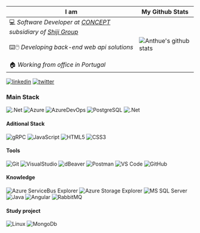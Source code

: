 I am | My Github Stats
-------- | ---------------- 
:computer: _Software Developer at [CONCEPT](https://concept.shijigroup.com/) subsidiary of [Shiji Group](https://www.shijigroup.com/)_ <br><br> :keyboard::computer_mouse: _Developing back-end web api solutions_ <br><br> :house: _Working from office in Portugal_ | ![Anthue's github stats](https://github-readme-stats.vercel.app/api?username=anthueeccel&theme=graywhite&show_icons=true&hide_border=true&custom_title=%20&hide=stars)

[![linkedin](http://img.shields.io/badge/-Linkedin-0A66C2?style=flat-square&logo=linkedin&logoColor=ffffff)](https://www.linkedin.com/in/anthue/)
[![twitter](http://img.shields.io/badge/-Twitter-1DA1F2?style=flat-square&logo=twitter&logoColor=ffffff)](https://twitter.com/anthue)

### Main Stack

![.Net](http://img.shields.io/badge/-8-007396?style=flat-square&logo=.net&logoColor=ffffff)
![Azure](http://img.shields.io/badge/-Azure_Portal-0078D7?style=flat-square&logo=microsoftazure&logoColor=ffffff)
![AzureDevOps](http://img.shields.io/badge/-Azure_DevOps-0078D7?style=flat-square&logo=azuredevops&logoColor=ffffff)
![PostgreSQL](https://img.shields.io/badge/-PostgreSQL-336791?style=flat-square&logo=postgresql&logoColor=ffffff)
![.Net](http://img.shields.io/badge/-EF-007396?style=flat-square&logo=.net&logoColor=ffffff)

#### Aditional Stack
![gRPC](http://img.shields.io/badge/-<>_gRPC-00A98F?style=flat-square&logo=grpc&logoColor=ffffff)
![JavaScript](https://img.shields.io/badge/-JavaScript-%23F7DF1C?style=flat-square&logo=javascript&logoColor=000000&labelColor=%23F7DF1C&color=%23FFCE5A)
![HTML5](https://img.shields.io/badge/-HTML5-%23E44D27?style=flat-square&logo=html5&logoColor=ffffff)
![CSS3](https://img.shields.io/badge/-CSS3-%231572B6?style=flat-square&logo=css3)


#### Tools
![Git](https://img.shields.io/badge/-Git-%23F05032?style=flat-square&logo=git&logoColor=%23ffffff)
![VisualStudio](http://img.shields.io/badge/-VisualStudio-5C2D91?style=flat-square&logo=visual-studio&logoColor=ffffff)
![dBeaver](http://img.shields.io/badge/-DB%20DBeaver-F37440?style=flat-square&logo=dbeaver&logoColor=ffffff)
![Postman](http://img.shields.io/badge/-Postman-FF6C37?style=flat-square&logo=postman&logoColor=ffffff)
![VS Code](http://img.shields.io/badge/-VS%20Code-007ACC?style=flat-square&logo=visual-studio-code&logoColor=ffffff)
![GitHub](https://img.shields.io/badge/-GitHub-181717?style=flat-square&logo=github)

#### Knowledge
![Azure ServiceBus Explorer](http://img.shields.io/badge/Azure_ServiceBus-0078D7?style=flat-square&logo=microsoftazure&logoColor=ffffff)
![Azure Storage Explorer](http://img.shields.io/badge/Azure_Storage-0078D7?style=flat-square&logo=microsoftazure&logoColor=ffffff)
![MS SQL Server](http://img.shields.io/badge/-MS%20SQL%20Server-CC2927?style=flat-square&logo=microsoft-sql-server&logoColor=ffffff)
![Java](http://img.shields.io/badge/-Java-007396?style=flat-square&logo=java&logoColor=ffffff)
![Angular](http://img.shields.io/badge/-Angular-DD0031?style=flat-square&logo=angular&logoColor=ffffff)
![RabbitMQ](http://img.shields.io/badge/-RabbitMQ-0078D7?style=flat-square&logo=rabbitmq&logoColor=ffffff)

#### Study project
![Linux](http://img.shields.io/badge/-Linux-181717?style=flat-square&logo=linux&logoColor=ffffff)
![MongoDb](http://img.shields.io/badge/-MongoDb-3DDC88?style=flat-square&logo=mongodb&logoColor=ffffff)

<!---
https://simpleicons.org/?q=pyt/ 
https://shields.io/
--->
